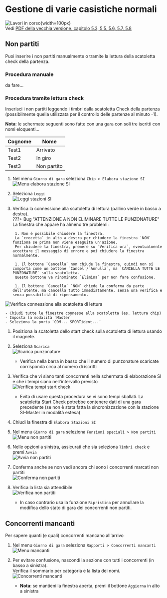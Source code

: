 # Gestione di varie casistiche normali

![Lavori in corso](../../img/lavori_in_corso.png){width=100px}  
Vedi [PDF della vecchia versione, capitolo 5.3, 5.5, 5.6, 5.7, 5.8](../../gestione_gara_org/inc/Istruzioni_OL_einzel_per_TMO_v2_4.pdf)  
  

## Non partiti

Puoi inserire i non partiti manualmente o tramite la lettura della scatoletta check della
partenza.  

### Procedura manuale

da fare...

### Procedura tramite lettura check

Inserisci i non partiti leggendo i timbri dalla scatoletta Check della partenza (possibilmente
quella utilizzata per il controllo delle partenze al minuto -1).  
  
**Nota**: le schermate seguenti sono fatte con una gara con soli tre iscritti con nomi eloquenti...
  
| Cognome | Nome        |
| ------- | ----------- |
| Test1   | Arrivato    |
| Test2   | In giro     |
| Test3   | Non partito |

1. Nel menu `Giorno di gara` seleziona `Chip > Elabora stazione SI`  
![Menu elabora stazione SI](inc/giorno_menu_elabora_stazioni_si.png)  
  
1. Seleziona `Leggi`  
![Leggi stazioni SI](inc/giorno_elabora_stazione_si_inizio.png)  
  
1. Verifica la connessione alla scatoletta di lettura (pallino verde in basso a destra).  
    ???+ Bug "ATTENZIONE A NON ELIMINARE TUTTE LE PUNZONATURE"  
        La finestra che appare ha almeno tre problemi:  
          
        1. Non è possibile chiudere la finestra.  
        La `crocetta` in alto a destra per chiudere la finestra `NON` funziona se prima non viene eseguita un'azione.  
        Per chiudere la finestra, premere su `Verifica ora`, eventualmente accettare il messaggio di errore e poi chiudere la finestra normalmente.  
          
        1. Il bottone `Cancella` non chiude la finestra, quindi non si comporta come un bottone `Cancel`/`Annulla`, ma `CANCELLA TUTTE LE PUNZONATURE` sulla scatoletta.  
        Questo bottone va rinominato `Elimina` per non fare confusione. 
          
        1. Il bottone `Cancella` `NON` chiede la conferma da parte dell'utente, ma cancella tutto immediatamente, senza una verifica e senza possibilità di ripensamento.  
      
  
![Verifica connessione alla scatoletta di lettura](inc/giorno_elabora_stazione_si_connetti.png)  
  
    - Chiudi tutte le finestre connesse alla scatoletta (es. lettura chip)
    - Imposta la modalità `Master`
    - Seleziona la porta `COM... SPORTident...`
  
1. Posiziona la scatoletta dello start check sulla scatoletta di lettura usando il magnete.
1. Seleziona `Scarica`  
![Scarica punzonature](inc/giorno_elabora_stazione_si_scarica.png)  
  
    - Verifica nella barra in basso che il numero di punzonature scaricate corrisponda circa al numero di iscritti
      
1. Verifica che vi siano tanti concorrenti nella schermata di elaborazione SI e che i tempi siano nell'intervallo previsto  
![Verifica tempi start check](inc/giorno_elabora_stazione_si_scaricati.png)  
  
    - Evita di usare questa procedura se vi sono tempi sballati. La scatoletta Start Check potrebbe contenere dati di una gara precedente (se non è stata fatta la sincronizzazione con la stazione SI-Master in modalità estesa) 
  
1. Chiudi la finestra di `Elabora Stazioni SI`  
  
1. Nel menu `Giorno di gara` seleziona `Funzioni speciali > Non partiti`  
![Menu non partiti](inc/giorno_menu_non_partiti.png)  
  
1. Nelle opzioni a sinistra, assicurati che sia seleziona `Timbri check` e premi `Avvia`  
![Avvia non partiti](inc/giorno_non_partiti_inizio.png)  
  
1. Conferma anche se non vedi ancora chi sono i concorrenti marcati non partiti  
![Conferma non partiti](inc/giorno_non_partiti_conferma.png)  
  
1. Verifica la lista sia attendibile  
![Verifica non partiti](inc/giorno_non_partiti_verifica.png)  
  
    - In caso contrario usa la funzione `Ripristina` per annullare la modifica dello stato di gara dei concorrenti non partiti.

## Concorrenti mancanti

Per sapere quanti (e quali) concorrenti mancano all'arrivo  

1. Nel menu `Giorno di gara` seleziona `Rapporti > Concorrenti mancanti`  
![Menu mancanti](inc/giorno_menu_mancanti.png)  
  
1. Per evitare confusione, nascondi la sezione con tutti i concorrenti (in basso a sinistra).  
Verifica il sommario per categoria e la lista dei nomi.  
![Concorrenti mancanti](inc/giorno_mancanti.png)  
  
    - **Nota**: se mantieni la finestra aperta, premi il bottone `Aggiorna` in alto a sinistra